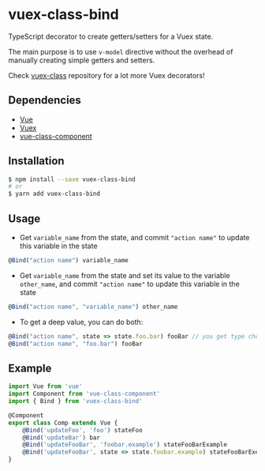 # vuex-class-bind

TypeScript decorator to create getters/setters for a Vuex state.

The main purpose is to use `v-model` directive without the overhead of manually creating simple getters and setters.

Check [vuex-class](https://github.com/ktsn/vuex-class) repository for a lot more Vuex decorators!

## Dependencies

- [Vue](https://github.com/vuejs/vue)
- [Vuex](https://github.com/vuejs/vuex)
- [vue-class-component](https://github.com/vuejs/vue-class-component)

## Installation

```bash
$ npm install --save vuex-class-bind
# or
$ yarn add vuex-class-bind
```

## Usage

* Get `variable_name` from the state, and commit `"action name"` to update this variable in the state
```ts
@Bind("action name") variable_name
```

* Get `variable_name` from the state and set its value to the variable `other_name`, and commit `"action name"` to update this variable in the state
```ts
@Bind("action name", "variable_name") other_name
```

* To get a deep value, you can do both:
```ts
@Bind("action name", state => state.foo.bar) fooBar // you get type checking
@Bind("action name", "foo.bar") fooBar
```

## Example

```ts
import Vue from 'vue'
import Component from 'vue-class-component'
import { Bind } from 'vuex-class-bind'

@Component
export class Comp extends Vue {
    @Bind('updateFoo', 'foo') stateFoo
    @Bind('updateBar') bar
    @Bind('updateFooBar', 'foobar.example') stateFooBarExample
    @Bind('updateFooBar', state => state.foobar.example) stateFooBarExemple2
}
```
